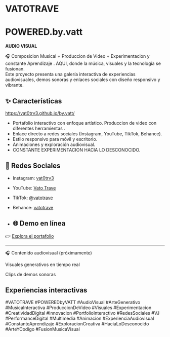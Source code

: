 # VATOTRAVE
# POWERED.by.vatt
**AUDIO VISUAL** 


🎧 Composicion Musical + Produccion de Video + Experimentacion y constante Aprendizaje .
AQUI, donde la música, visuales  y la tecnología se fusionan.  
 Este proyecto presenta una galería interactiva de experiencias audiovisuales, demos sonoras y enlaces sociales con diseño responsivo y vibrante.

## ✨ Características
https://vat0trv3.github.io/by.vatt/
- Portafolio interactivo con enfoque artístico.
Produccion de video con diferentes herramientas .
- Enlace directo a redes sociales (Instagram, YouTube, TikTok, Behance).
- Estilo responsivo para móvil y escritorio.
- Animaciones y exploración audiovisual.
- CONSTANTE EXPERIMENTACION HACIA LO DESCONOCIDO.

## 🔗 Redes Sociales

- Instagram: [vat0trv3](https://www.instagram.com/vat0trave)
- YouTube: [Vato Trave](https://youtube.com/channel/UCu_UbecAhZ1J3el1qo0CK4g)
- TikTok: [@vatotrave](https://www.tiktok.com/@vatotrave)
- Behance: [vatotrave](https://www.behance.net/vatotrave)

- ## 🌐 Demo en línea

👉 [Explora el portafolio](https://vat0trv3.github.io/by.vatt/)

---

  
 
🎧 Contenido audiovisual (próximamente)

Visuales generativos en tiempo real

Clips de demos sonoras

Experiencias interactivas
---------------------------------




#VATOTRAVE
#POWEREDbyVATT
#AudioVisual
#ArteGenerativo
#MusicaInteractiva
#ProduccionDeVideo
#Visuales
#Experimentacion
#CreatividadDigital
#Innovacion
#PortfolioInteractivo
#RedesSociales
#VJ
#PerformanceDigital
#Multimedia
#Animacion
#ExperienciaAudiovisual
#ConstanteAprendizaje
#ExploracionCreativa
#HaciaLoDesconocido
#ArteYCodigo
#FusionMusicaVisual
